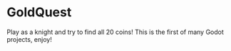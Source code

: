 # GoldQuest
 Play as a knight and try to find all 20 coins! This is the first of many Godot projects, enjoy!
